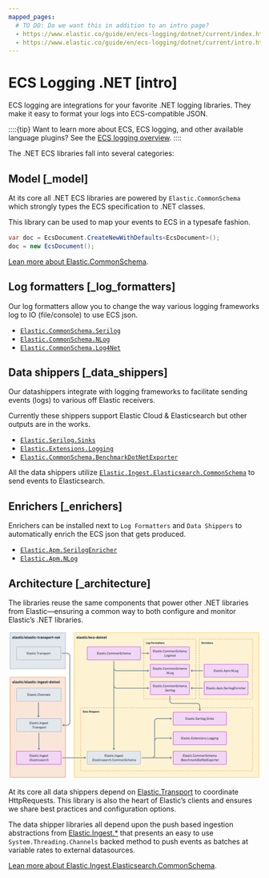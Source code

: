 ```yaml
---
mapped_pages:
  # TO DO: Do we want this in addition to an intro page?
  - https://www.elastic.co/guide/en/ecs-logging/dotnet/current/index.html
  - https://www.elastic.co/guide/en/ecs-logging/dotnet/current/intro.html
---
```


# ECS Logging .NET [intro]

ECS logging are integrations for your favorite .NET logging libraries. They make it easy to format your logs into ECS-compatible JSON.

::::{tip}
Want to learn more about ECS, ECS logging, and other available language plugins? See the [ECS logging overview](ecs-logging://reference/intro.md).
::::


The .NET ECS libraries fall into several categories:


## Model [_model]

At its core all .NET ECS libraries are powered by `Elastic.CommonSchema` which strongly types the ECS specification to .NET classes.

This library can be used to map your events to ECS in a typesafe fashion.

```csharp
var doc = EcsDocument.CreateNewWithDefaults<EcsDocument>();
doc = new EcsDocument();
```

[Lean more about Elastic.CommonSchema](/reference/ecs-dotnet.md).


## Log formatters [_log_formatters]

Our log formatters allow you to change the way various logging frameworks log to IO (file/console) to use ECS json.

* [`Elastic.CommonSchema.Serilog`](/reference/serilog-formatter.md)
* [`Elastic.CommonSchema.NLog`](/reference/nlog-formatter.md)
* [`Elastic.CommonSchema.Log4Net`](/reference/log4net-formatter.md)


## Data shippers [_data_shippers]

Our datashippers integrate with logging frameworks to facilitate sending events (logs) to various off Elastic receivers.

Currently these shippers support Elastic Cloud & Elasticsearch but other outputs are in the works.

* [`Elastic.Serilog.Sinks`](/reference/serilog-data-shipper.md)
* [`Elastic.Extensions.Logging`](/reference/extensions-logging-data-shipper.md)
* [`Elastic.CommonSchema.BenchmarkDotNetExporter`](/reference/benchmark-dotnet-data-shipper.md)

All the data shippers utilize [`Elastic.Ingest.Elasticsearch.CommonSchema`](/reference/ecs-ingest-channels.md) to send events to Elasticsearch.


## Enrichers [_enrichers]

Enrichers can be installed next to `Log Formatters` and `Data Shippers` to automatically enrich the ECS json that gets produced.

* [`Elastic.Apm.SerilogEnricher`](/reference/apm-serilog-enricher.md)
* [`Elastic.Apm.NLog`](/reference/apm-nlog-enricher.md)


## Architecture [_architecture]

The libraries reuse the same components that power other .NET libraries from Elastic—​ensuring a common way to both configure and monitor Elastic’s .NET libraries.

![ECS.NET Artichtecture overview](images/ecs-dotnet-overview.png "")

At its core all data shippers depend on [Elastic.Transport](https://github.com/elastic/elastic-transport-net) to coordinate HttpRequests. This library is also the heart of Elastic’s clients and ensures we share best practices and configuration options.

The data shipper libraries all depend upon the push based ingestion abstractions from [Elastic.Ingest.*](https://github.com/elastic/elastic-ingest-dotnet) that presents an easy to use `System.Threading.Channels` backed method to push events as batches at variable rates to external datasources.

[Lean more about Elastic.Ingest.Elasticsearch.CommonSchema](/reference/ecs-ingest-channels.md).

